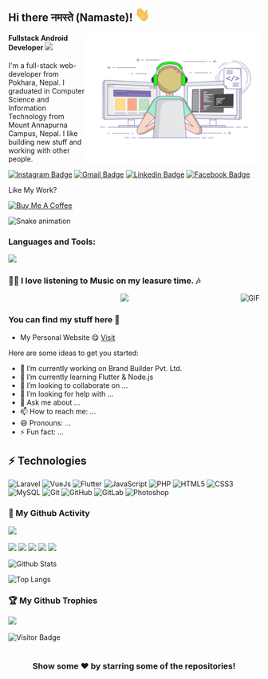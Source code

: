 ## Hi there नमस्ते (Namaste)! <img src="https://github.com/inspirasiprogrammer/inspirasiprogrammer/blob/main/wave.gif" width="30px">
<img align="right" alt="GIF" src="https://raw.githubusercontent.com/devSouvik/devSouvik/master/gif3.gif" width="350" style="max-width: 100%;">
<h4> Fullstack Android Developer <img src="https://media.giphy.com/media/WUlplcMpOCEmTGBtBW/giphy.gif" width="30"> </h4>
I'm a full-stack web-developer from Pokhara, Nepal. I graduated in Computer Science and Information Technology from Mount Annapurna Campus, Nepal. I like building new stuff and working with other people.


[![Instagram Badge](https://img.shields.io/badge/-@ashishpaudel-purple?style=flat-square&logo=instagram&logoColor=white&link=https://www.instagram.com/ashishpaudel1/)](https://www.instagram.com/ashishpaudel1/)
[![Gmail Badge](https://img.shields.io/badge/-ashishpaudel@gmail.com-c14438?style=flat-square&logo=Gmail&logoColor=white&link=mailto:ashishpaudel54@gmail.com)](mailto:ashishpaudel54@gmail.com)
[![Linkedin Badge](https://img.shields.io/badge/-AshishPaudel-blue?style=flat-square&logo=Linkedin&logoColor=white&link=https://www.linkedin.com/in/ashish-paudel/)](https://www.linkedin.com/in/ashish-paudel/)
[![Facebook Badge](https://img.shields.io/badge/-@ashishPaudel-0088CC?style=flat&logo=Facebook&logoColor=white)](https://www.facebook.com/ashishpaudelofficial/ "Contact on Facebook")

Like My Work?

<a href="https://www.buymeacoffee.com/ashishpaudel" target="_blank"><img src="https://cdn.buymeacoffee.com/buttons/v2/default-yellow.png" alt="Buy Me A Coffee" height="60px" width="217px" ></a>

![Snake animation](https://github.com/parajulibkrm/parajulibkrm/blob/output/github-contribution-grid-snake.svg)
<h3 align="left">Languages and Tools:</h3>

![](https://skillicons.dev/icons?i=flutter,dart,nodejs,androidstudio,arduino,azure,bots,dynamodb,express,electron,git,graphql,heroku,js,ts,mongodb,netlify,postgres,prisma,react,vscode,vercel,workers&perline=20) 


### 👨‍💻 I love listening to Music on my leasure time. 🎶

<a href="https://open.spotify.com/user/4565rgt2oayij56wax0pq41e1" target="_blank"><img align="right" alt="GIF" height="150px" src="https://media.giphy.com/media/J5B1Y8QZnzXXbLQIBu/giphy.gif" /></a>

<p align="center">
  <a href="https://open.spotify.com/user/4565rgt2oayij56wax0pq41e1" target="_blank"><img src="https://spotify.bikram.io/api?theme=dark&rainbow=true" /></a>
</p>


### You can find my stuff here :leaves:

- My Personal Website :yum: [Visit](https://github.com/a5hi5hx)

Here are some ideas to get you started:

- 🔭 I’m currently working on Brand Builder Pvt. Ltd.
- 🌱 I’m currently learning Flutter & Node.js
- 👯 I’m looking to collaborate on ...
- 🤔 I’m looking for help with ...
- 💬 Ask me about ...
- 📫 How to reach me: ...
- 😄 Pronouns: ...
- ⚡ Fun fact: ...

## ⚡ Technologies

<!--- just --->

![Laravel](https://img.shields.io/badge/-Laravel-00599C?style=flat-square&logo=Laravel)
![VueJs](https://img.shields.io/badge/vuejs-2.x-brightgreen.svg?style=flat-square)
![Flutter](https://img.shields.io/badge/-Flutter-black?style=flat-square&logo=flutter)
![JavaScript](https://img.shields.io/badge/-JavaScript-black?style=flat-square&logo=javascript)
![PHP](https://img.shields.io/badge/-PHP-black?style=flat-square&logo=php)
![HTML5](https://img.shields.io/badge/-HTML5-E34F26?style=flat-square&logo=html5&logoColor=white)
![CSS3](https://img.shields.io/badge/-CSS3-1572B6?style=flat-square&logo=css3)
![MySQL](https://img.shields.io/badge/-MySQL-black?style=flat-square&logo=mysql)
![Git](https://img.shields.io/badge/-Git-black?style=flat-square&logo=git)
![GitHub](https://img.shields.io/badge/-GitHub-181717?style=flat-square&logo=github)
![GitLab](https://img.shields.io/badge/-GitLab-FCA121?style=flat-square&logo=gitlab)
![Photoshop](https://img.shields.io/badge/-Photoshop-black?style=flat-square&logo=photoshop)
### 👨 My Github Activity


<img src="https://github-readme-streak-stats.herokuapp.com/?user=a5hi5hx&theme=algolia&hide_border=true" width="700"/>

![](http://github-profile-summary-cards.vercel.app/api/cards/profile-details?username=a5hi5hx&theme=github_dark)
![](http://github-profile-summary-cards.vercel.app/api/cards/repos-per-language?username=a5hi5hx&theme=github_dark)
![](http://github-profile-summary-cards.vercel.app/api/cards/most-commit-language?username=a5hi5hx&theme=github_dark)
![](http://github-profile-summary-cards.vercel.app/api/cards/stats?username=a5hi5hx&theme=github_dark)
![](http://github-profile-summary-cards.vercel.app/api/cards/productive-time?username=a5hi5hx&theme=github_dark&utcOffset=8)


![Github Stats](https://github-readme-stats.vercel.app/api?username=a5hi5hx&count_private=true&show_icons=true&include_all_commits=true)

![Top Langs](https://github-readme-stats.vercel.app/api/top-langs/?username=a5hi5hx&hide=TeX&layout=compact)

### 🏆 My Github Trophies


  <a href="https://github.com/a5hi5hx?tab=repositories"><img width="800px" src="https://github-profile-trophy.vercel.app/?username=a5hi5hx&column=8&theme=discord&no-frame=true"/></a>

![Visitor Badge](https://komarev.com/ghpvc/?username=a5hi5hx&color=green)

<!-- ### Languages and Tools
 -->
<!-- <img align="left" src="https://simpleicons.org/icons/laravel.svg" alt="Laravel" height="40px" />
<img align="left" src="https://simpleicons.org/icons/flutter.svg" alt="Flutter" height="40px" />
<img align="left" src="https://simpleicons.org/icons/html5.svg" alt="HTML5" height="40px" />
<img align="left" src="https://simpleicons.org/icons/css3.svg" alt="CSS3" height="40px" />
<img align="left" src="https://simpleicons.org/icons/visualstudiocode.svg" alt="VSCode" height="40px" />
<img align="left" src="https://simpleicons.org/icons/jetbrains.svg" alt="JetBrains Tools" height="40px" />
<br /> -->

#

<div align="center">

### Show some ❤️ by starring some of the repositories!

</div>
